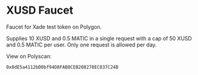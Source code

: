 # XUSD Faucet

Faucet for Xade test token on Polygon.

Supplies 10 XUSD and 0.5 MATIC in a single request with a cap of 50 XUSD and 0.5 MATIC per user. Only one request is allowed per day.

View on Polyscan:
```shell
0x0dE5a4112bD0bf94D8FAB8CEB208278EC837C24B
```
